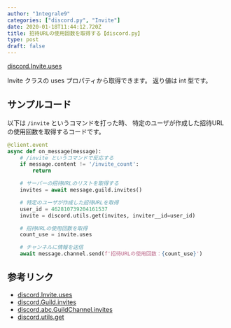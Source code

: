 ```yaml
---
author: "1ntegrale9"
categories: ["discord.py", "Invite"]
date: 2020-01-18T11:44:12.720Z
title: 招待URLの使用回数を取得する【discord.py】
type: post
draft: false
---
```


[discord.Invite.uses](https://discordpy.readthedocs.io/en/stable/api.html#discord.Invite.uses)

Invite クラスの uses プロパティから取得できます。 返り値は int 型です。

## サンプルコード

以下は `/invite` というコマンドを打った時、
特定のユーザが作成した招待URLの使用回数を取得するコードです。

```python
@client.event
async def on_message(message):
    # /invite というコマンドで反応する
    if message.content != '/invite_count':
        return

    # サーバーの招待URLのリストを取得する
    invites = await message.guild.invites()

    # 特定のユーザが作成した招待URLを取得
    user_id = 462810739204161537
    invite = discord.utils.get(invites, inviter__id=user_id)

    # 招待URLの使用回数を取得
    count_use = invite.uses

    # チャンネルに情報を送信
    await message.channel.send(f'招待URLの使用回数：{count_use}')
```

## 参考リンク

- [discord.Invite.uses](https://discordpy.readthedocs.io/en/stable/api.html#discord.Invite.uses)
- [discord.Guild.invites](https://discordpy.readthedocs.io/en/stable/api.html#discord.Guild.invites)
- [discord.abc.GuildChannel.invites](https://discordpy.readthedocs.io/en/stable/api.html#discord.abc.GuildChannel.invites)
- [discord.utils.get](https://discordpy.readthedocs.io/en/stable/api.html#discord.utils.get)
